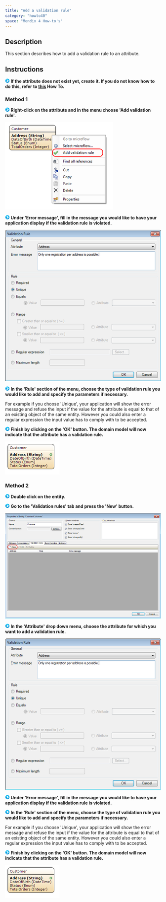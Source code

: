 ```yaml
---
title: "Add a validation rule"
category: "howto40"
space: "Mendix 4 How-to's"
---
```

## Description

This section describes how to add a validation rule to an attribute.

## Instructions

![](attachments/819203/917932.png) **If the attribute does not exist yet, create it. If you do not know how to do this, refer to [this](add-an-attribute) How To.**

### Method 1

![](attachments/819203/917932.png) **Right-click on the attribute and in the menu choose 'Add validation rule'.**

![](attachments/2621526/2752538.png)

![](attachments/819203/917932.png) **Under 'Error message', fill in the message you would like to have your application display if the validation rule is violated.**

![](attachments/2621526/2752537.png)

![](attachments/819203/917932.png) **In the 'Rule' section of the menu, choose the type of validation rule you would like to add and specify the parameters if necessary.**

For example if you choose 'Unique', your application will show the error message and refuse the input if the value for the attribute is equal to that of an existing object of the same entity. However you could also enter a regular expression the input value has to comply with to be accepted.

![](attachments/819203/917932.png) **Finish by clicking on the 'OK' button. The domain model will now indicate that the attribute has a validation rule.**

![](attachments/2621526/2752536.png)

### Method 2

![](attachments/819203/917932.png) **Double click on the entity.**

![](attachments/819203/917932.png) **Go to the 'Validation rules' tab and press the 'New' button.**

![](attachments/2621526/2752539.png)

![](attachments/819203/917932.png) **In the 'Attribute' drop down menu, choose the attribute for which you want to add a validation rule.**

![](attachments/2621526/2752537.png)

![](attachments/819203/917932.png) **Under 'Error message', fill in the message you would like to have your application display if the validation rule is violated.**

![](attachments/819203/917932.png) **In the 'Rule' section of the menu, choose the type of validation rule you would like to add and specify the parameters if necessary.**

For example if you choose 'Unique', your application will show the error message and refuse the input if the value for the attribute is equal to that of an existing object of the same entity. However you could also enter a regular expression the input value has to comply with to be accepted.

![](attachments/819203/917932.png) **Finish by clicking on the 'OK' button. The domain model will now indicate that the attribute has a validation rule.**

![](attachments/2621526/2752536.png)

